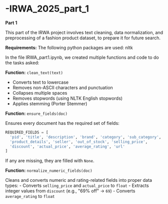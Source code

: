 # -IRWA_2025_part_1

**Part 1**

This part of the IRWA project involves text cleaning, data normalization, and preprocessing of a fashion product dataset, to prepare it for future search.

**Requirements:** The following python packages are used: nltk


In the file IRWA_part1.ipynb, we created multiple functions and code to do the tasks asked:


**Function:** `clean_text(text)`

-   Converts text to lowercase
-   Removes non-ASCII characters and punctuation
-   Collapses multiple spaces
-   Removes stopwords (using NLTK English stopwords)
-   Applies stemming (Porter Stemmer)


**Function:** `ensure_fields(doc)`

Ensures every document has the required set of fields:

``` python
REQUIRED_FIELDS = [
  'pid', 'title', 'description', 'brand', 'category', 'sub_category',
  'product_details', 'seller', 'out_of_stock', 'selling_price',
  'discount', 'actual_price', 'average_rating', 'url'
]
```
If any are missing, they are filled with `None`.


**Function:** `normalize_numeric_fields(doc)`

Cleans and converts numeric and rating-related fields into proper data
types: - Converts `selling_price` and `actual_price` to `float` -
Extracts integer values from `discount` (e.g., "69% off" → `69`) -
Converts `average_rating` to `float`
